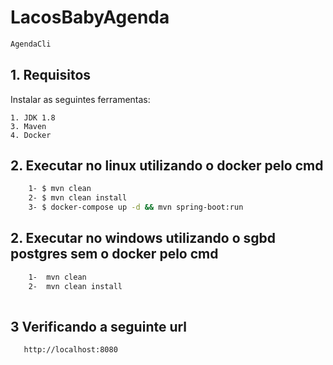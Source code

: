 # LacosBabyAgenda

```sh
AgendaCli

```

## 1. Requisitos 

Instalar as seguintes ferramentas:

    1. JDK 1.8
    3. Maven
    4. Docker

##  2. Executar no linux  utilizando o docker pelo cmd
```sh
    1- $ mvn clean
    2- $ mvn clean install
    3- $ docker-compose up -d && mvn spring-boot:run

```


##  2. Executar no windows  utilizando o sgbd postgres sem o docker pelo cmd
```sh
    1-  mvn clean
    2-  mvn clean install
    

```


##  3 Verificando a seguinte url

```sh
   http://localhost:8080


```
